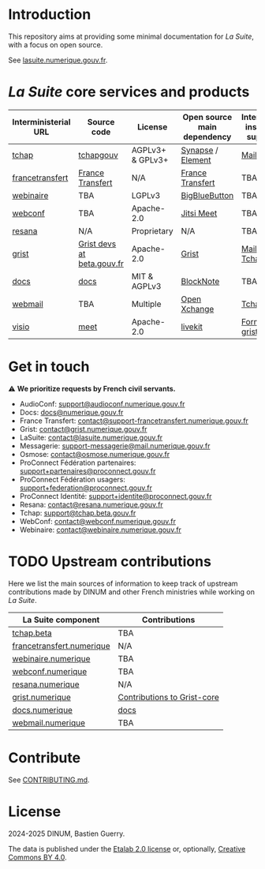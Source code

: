 # Introduction

This repository aims at providing some minimal documentation for *La Suite*, with a focus on open source.

See [lasuite.numerique.gouv.fr](https://lasuite.numerique.gouv.fr).

# *La Suite* core services and products

| Interministerial URL                                                   | Source code                                                                                                          | License          | Open source main dependency                                                                             | Interminis. instance support                                                                                                                                                                                                             | User doc                                    | Dev doc                                                                       |
|------------------------------------------------------------------------|----------------------------------------------------------------------------------------------------------------------|------------------|---------------------------------------------------------------------------------------------------------|------------------------------------------------------------------------------------------------------------------------------------------------------------------------------------------------------------------------------------------|---------------------------------------------|-------------------------------------------------------------------------------|
| [tchap](https://tchap.gouv.fr)                               | [tchapgouv](https://code.gouv.fr/sources/#/repos?q=tchap&group=https%3A%2F%2Fgithub.com%2Ftchapgouv)                 | AGPLv3+ & GPLv3+ | [Synapse](https://github.com/matrix-org/synapse) / [Element](https://github.com/element-hq/element-web) | [Mail](mailto:support@tchap.beta.gouv.fr)                                                                                                                                                                                                | https://aide.tchap.numerique.gouv.fr/fr/                                          |                                                                               |
| [francetransfert](https://francetransfert.numerique.gouv.fr) | [France Transfert](https://code.gouv.fr/sources/#/repos?q=france+transfert)                                          | N/A              | [France Transfert](https://code.gouv.fr/sources/#/repos?q=france+transfert)                             | TBA                                                                                                                                                                                                                                      |                                             |                                                                               |
| [webinaire](https://webinaire.numerique.gouv.fr)             | TBA                                                                                                                  | LGPLv3           | [BigBlueButton](https://code.gouv.fr/sill/detail?name=BigBlueButton)                                    | TBA                                                                                                                                                                                                                                      |                                             |                                                                               |
| [webconf](https://webconf.numerique.gouv.fr)                 | TBA                                                                                                                  | Apache-2.0       | [Jitsi Meet](https://code.gouv.fr/sill/detail?name=Jitsi%20Meet)                                        | TBA                                                                                                                                                                                                                                      |                                             |                                                                               |
| [resana](https://resana.numerique.gouv.fr)                   | N/A                                                                                                                  | Proprietary      | N/A                                                                                                     | TBA                                                                                                                                                                                                                                      |                                             |                                                                               |
| [grist](https://grist.numerique.gouv.fr)                     | [Grist devs at beta.gouv.fr](https://code.gouv.fr/sources/#/repos?q=grist&group=https%3A%2F%2Fgithub.com%2Fbetagouv) | Apache-2.0       | [Grist](https://code.gouv.fr/sill/detail?name=Grist)                                                    | [Mail](mailto:contact@grist.numerique.gouv.fr) / [Tchap](https://tchap.gouv.fr/#/room/!TLRWBCVNfbjgrNKmox:agent.dinum.tchap.gouv.fr?via=agent.dinum.tchap.gouv.fr&via=agent.dev-durable.tchap.gouv.fr&via=agent.interieur.tchap.gouv.fr) | [Website](https://support.getgrist.com/fr/) | [Doc folder](https://github.com/gristlabs/grist-core/tree/main/documentation) |
| [docs](https://docs.numerique.gouv.fr)                       | [docs](https://github.com/suitenumerique/docs)                                                                       | MIT & AGPLv3     | [BlockNote](https://github.com/TypeCellOS/BlockNote)                                                    | TBA                                                                                                                                                                                                                                      |                                             |                                                                               |
| [webmail](https://webmail.numerique.gouv.fr)                 | TBA                                                                                                                  | Multiple         | [Open Xchange](https://github.com/open-xchange)                                                         | [Tchap](https://tchap.gouv.fr/#/room/#support-messagerie:agent.dinum.tchap.gouv.fr)                                                                                                                                                      |                                             |                                                                               |
| [visio](https://visio.numerique.gouv.fr)                     | [meet](https://github.com/numerique-gouv/meet/)                                                                      | Apache-2.0       | [livekit](https://livekit.io/)                                                                          | [Formulaire grist](https://grist.numerique.gouv.fr/o/docs/forms/1YrfNP1QSSy8p2gCxMFnSf/4)                                                                                                                                                |                                             |                                                                               |
	
# Get in touch

⚠️ **We prioritize requests by French civil servants.**

- AudioConf: support@audioconf.numerique.gouv.fr 
- Docs: docs@numerique.gouv.fr
- France Transfert: contact@support-francetransfert.numerique.gouv.fr 
- Grist: contact@grist.numerique.gouv.fr
- LaSuite: contact@lasuite.numerique.gouv.fr 
- Messagerie: support-messagerie@mail.numerique.gouv.fr 
- Osmose: contact@osmose.numerique.gouv.fr 
- ProConnect Fédération partenaires: support+partenaires@proconnect.gouv.fr 
- ProConnect Fédération usagers: support+federation@proconnect.gouv.fr 
- ProConnect Identité: support+identite@proconnect.gouv.fr
- Resana: contact@resana.numerique.gouv.fr 
- Tchap: support@tchap.beta.gouv.fr 
- WebConf: contact@webconf.numerique.gouv.fr 
- Webinaire: contact@webinaire.numerique.gouv.fr 

# TODO Upstream contributions

Here we list the main sources of information to keep track of upstream contributions made by DINUM and other French ministries while working on *La Suite*.

| La Suite component                                                     | Contributions                                                                                            |
|------------------------------------------------------------------------|----------------------------------------------------------------------------------------------------------|
| [tchap.beta](https://tchap.beta.gouv.fr)                               | TBA                                                                                                      |
| [francetransfert.numerique](https://francetransfert.numerique.gouv.fr) | N/A                                                                                                      |
| [webinaire.numerique](https://webinaire.numerique.gouv.fr)             | TBA                                                                                                      |
| [webconf.numerique](https://webconf.numerique.gouv.fr)                 | TBA                                                                                                      |
| [resana.numerique](https://resana.numerique.gouv.fr)                   | N/A                                                                                                      |
| [grist.numerique](https://grist.numerique.gouv.fr)                     | [Contributions to Grist-core](https://github.com/gristlabs/grist-core/issues?q=is%3Aissue+label%3Aanct+) |
| [docs.numerique](https://docs.numerique.gouv.fr)                       | [docs](https://github.com/suitenumerique/docs)                                                           |
| [webmail.numerique](https://webmail.numerique.gouv.fr)                 | TBA                                                                                                      |


# Contribute

See [CONTRIBUTING.md](CONTRIBUTING.md).

# License

2024-2025 DINUM, Bastien Guerry.

The data is published under the [Etalab 2.0 license](LICENSES/LICENSE.Etalab-2.0.md) or, optionally, [Creative Commons BY 4.0](https://creativecommons.org/licenses/by/4.0/deed.fr).
